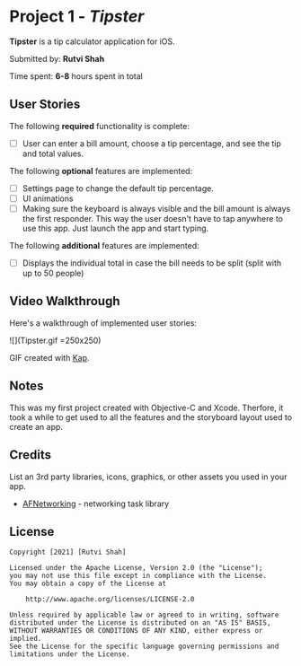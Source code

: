 # Project 1 - *Tipster*

**Tipster** is a tip calculator application for iOS.

Submitted by: **Rutvi Shah**

Time spent: **6-8** hours spent in total

## User Stories

The following **required** functionality is complete:

* [ ] User can enter a bill amount, choose a tip percentage, and see the tip and total values.

The following **optional** features are implemented:

* [ ] Settings page to change the default tip percentage.
* [ ] UI animations
* [ ] Making sure the keyboard is always visible and the bill amount is always the first responder. This way the user doesn't have to tap anywhere to use this app. Just launch the app and start typing.

The following **additional** features are implemented:

- [ ] Displays the individual total in case the bill needs to be split (split with up to 50 people)

## Video Walkthrough

Here's a walkthrough of implemented user stories:

![](Tipster.gif =250x250)

GIF created with [Kap](https://getkap.co/).

## Notes

This was my first project created with Objective-C and Xcode. Therfore, it took a while to get used to all the features and the storyboard layout used to create an app. 

## Credits

List an 3rd party libraries, icons, graphics, or other assets you used in your app.

- [AFNetworking](https://github.com/AFNetworking/AFNetworking) - networking task library

## License

    Copyright [2021] [Rutvi Shah]

    Licensed under the Apache License, Version 2.0 (the "License");
    you may not use this file except in compliance with the License.
    You may obtain a copy of the License at

        http://www.apache.org/licenses/LICENSE-2.0

    Unless required by applicable law or agreed to in writing, software
    distributed under the License is distributed on an "AS IS" BASIS,
    WITHOUT WARRANTIES OR CONDITIONS OF ANY KIND, either express or implied.
    See the License for the specific language governing permissions and
    limitations under the License.
